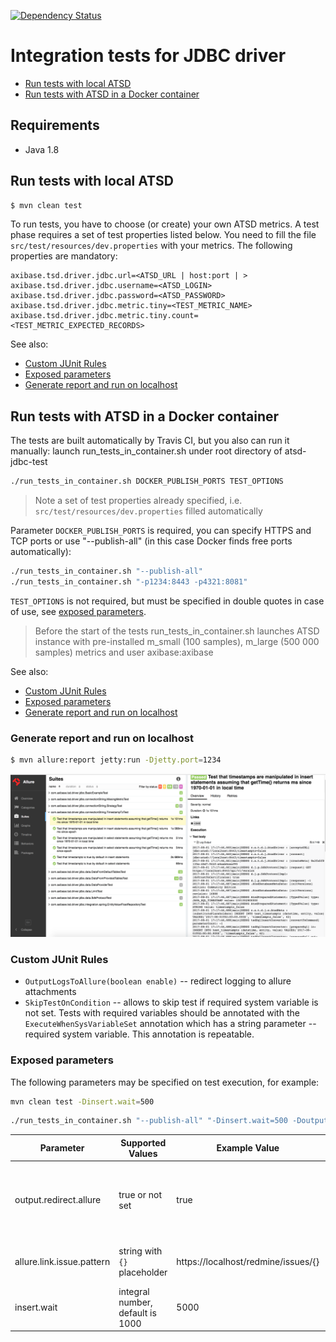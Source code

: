 [![Dependency Status](https://www.versioneye.com/user/projects/57b45deaf0b3bb00487de3a7/badge.svg?style=flat)](https://www.versioneye.com/user/projects/57b45deaf0b3bb00487de3a7)
# Integration tests for JDBC driver

- [Run tests with local ATSD](#run-tests-with-local-atsd)
- [Run tests with ATSD in a Docker container](#run-tests-with-atsd-in-a-docker-container)
## Requirements

* Java 1.8

## Run tests with local ATSD

```bash
$ mvn clean test
```
To run tests, you have to choose (or create) your own ATSD metrics. A test phase requires a set of test properties listed below. You need to fill the file `src/test/resources/dev.properties` with your metrics. The following properties are mandatory: 

```
axibase.tsd.driver.jdbc.url=<ATSD_URL | host:port | >
axibase.tsd.driver.jdbc.username=<ATSD_LOGIN>
axibase.tsd.driver.jdbc.password=<ATSD_PASSWORD>
axibase.tsd.driver.jdbc.metric.tiny=<TEST_METRIC_NAME>
axibase.tsd.driver.jdbc.metric.tiny.count=<TEST_METRIC_EXPECTED_RECORDS>
```
See also:

* [Custom JUnit Rules](#custom-junit-rules)
* [Exposed parameters](#exposed-parameters)
* [Generate report and run on localhost](#generate-report-and-run-on-localhost)

## Run tests with ATSD in a Docker container

The tests are built automatically by Travis CI, but you also can run it manually: launch run_tests_in_container.sh under root directory of atsd-jdbc-test 

```bash
./run_tests_in_container.sh DOCKER_PUBLISH_PORTS TEST_OPTIONS
```
> Note a set of test properties already specified, i.e. `src/test/resources/dev.properties` filled automatically

Parameter `DOCKER_PUBLISH_PORTS` is required, you can specify HTTPS and TCP ports or use "--publish-all" (in this case Docker finds free ports automatically):

```bash
./run_tests_in_container.sh "--publish-all"
./run_tests_in_container.sh "-p1234:8443 -p4321:8081"
```
`TEST_OPTIONS` is not required, but must be specified in double quotes in case of use, see [exposed parameters](#exposed-parameters).

> Before the start of the tests run_tests_in_container.sh launches ATSD instance with pre-installed m_small (100 samples), m_large (500 000 samples) metrics and user axibase:axibase

See also:

* [Custom JUnit Rules](#custom-junit-rules)
* [Exposed parameters](#exposed-parameters)
* [Generate report and run on localhost](#generate-report-and-run-on-localhost)

### Generate report and run on localhost

```bash
$ mvn allure:report jetty:run -Djetty.port=1234
```

![](images/allure_fullscreen.png)

### Custom JUnit Rules
* `OutputLogsToAllure(boolean enable)` -- redirect logging to allure attachments
* `SkipTestOnCondition` -- allows to skip test if required system variable is not set. Tests with required variables should be annotated with the `ExecuteWhenSysVariableSet` annotation which has a string parameter -- required system variable. This annotation is repeatable.

### Exposed parameters

The following parameters may be specified on test execution, for example:

```bash
mvn clean test -Dinsert.wait=500
```
```bash
./run_tests_in_container.sh "--publish-all" "-Dinsert.wait=500 -Doutput.redirect.allure=true"
```

Parameter | Supported Values | Example Value | Description
------------|-------------|------------|-----------
output.redirect.allure | true or not set | true | Redirect per-test execution logging to allure attachment. Works only for tests with [OutputLogsToAllure](#custom-junit-rules) rule enabled
allure.link.issue.pattern | string with `{}` placeholder | https://localhost/redmine/issues/{} | Pattern for generating links to bugtracking system
insert.wait | integral number, default is 1000 | 5000 | waiting timeout in ms between insert and subsequent select statement 
